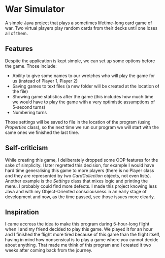 # War Simulator
A simple Java project that plays a sometimes lifetime-long card game of war. Two virtual players play random cards from their decks until one loses all of them.

## Features
Despite the application is kept simple, we can set up some options before the game. Those include:
* Ability to give some names to our wretches who will play the game for us (instead of Player 1, Player 2)
* Saving games to text files (a new folder will be created at the location of the file)
* Showing game statistics after the game (this includes how much time we would have to play the game with a very optimistic assumptions of 5-second turns)
* Numbering turns

Those settings will be saved to file in the location of the program (using *Properties* class), so the next time we run our program we will start with the same ones we finished the last time.

## Self-criticism
While creating this game, I deliberately dropped some OOP features for the sake of simplicity. I later regretted this decision, for example I would have hard time generalising this game to more players (there is no Player class and they are represented by two *CardCollection* objects, not even lists). Another example is the *Settings* class that mixes logic and printing the menu. I probably could find more defects. I made this project knowing less Java and with my Object-Oriented consciousness in an early stage of development and now, as the time passed, see those issues more clearly.

## Inspiration
I came accross the idea to make this program during 5-hour-long flight when I and my friend decided to play this game. We played it for an hour and I finished the flight more tired because of this game than the flight itself, having in mind how nonsensical is to play a game where you cannot decide about anything. That made me think of this program and I created it two weeks after coming back from the journey.
